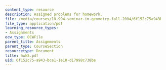 ```yaml
---
content_type: resource
description: Assigned problems for homework.
file: /media/courses/18-994-seminar-in-geometry-fall-2004/6f152c75a943bce11e10d17998c738be_hwk5.pdf
file_type: application/pdf
learning_resource_types:
- Assignments
ocw_type: OCWFile
parent_title: Assignments
parent_type: CourseSection
resourcetype: Document
title: hwk5.pdf
uid: 6f152c75-a943-bce1-1e10-d17998c738be
---
```

